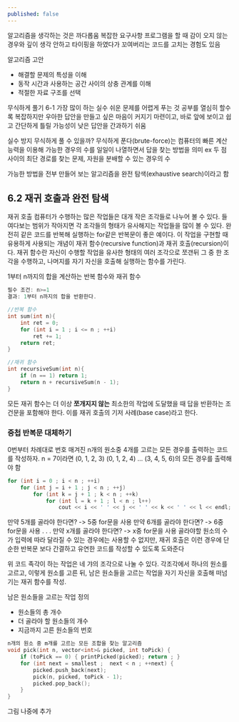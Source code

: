 ```yaml
---
published: false
---
```

알고리즘을 생각하는 것은 까다롭움
복잡한 요구사항 프로그램을 할 때 감이 오지 않는 경우와 깊이 생각 안하고 타이핑을 하였다가 꼬여버리는 코드를 고치는 경험도 있음

알고리즘 고안
- 해결할 문제의 특성을 이해
- 동작 시간과 사용하는 공간 사이의 상충 관계를 이해
- 적절한 자료 구조를 선택

무식하게 풀기
6-1
가장 많이 하는 실수
쉬운 문제를 어렵게 푸는 것
공부를 열심히 할수록 복잡하지만 우아한 답안을 만들고 싶은 마음이 커지기 마련이고, 바로 앞에 보이고 쉽고 간단하게 틀릴 가능성이 낮은 답안을 간과하기 쉬움

실수 방지
무식하게 풀 수 있을까?
무식하게 푼다(brute-force)는 컴퓨터의 빠른 계산 능력을 이용해 가능한 경우의 수를 일일이 나열하면서 답을 찾는 방법을 의미
ex 두 점 사이의 최단 경로를 찾는 문제, 자원을 분배할 수 있는 경우의 수

가능한 방법을 전부 만들어 보는 알고리즘을 완전 탐색(exhaustive search)이라고 함

## 6.2 재귀 호출과 완전 탐색
재귀 호출
컴퓨터가 수행하는 많은 작업들은 대개 작은 조각들로 나누어 볼 수 있다.
들여다보는 범위가 작아지면 각 조각들의 형태가 유사해지는 작업들을 많이 볼 수 있다. 완전히 같은 코드를 반복해 실행하는 for같은 반복문이 좋은 예이다.
이 작업을 구현할 때 유용하게 사용되는 개념이 재귀 함수(recursive function)과 재귀 호출(recursion)이다. 재귀 함수란 자신이 수행할 작업을 유사한 형태의 여러 조각으로 쪼갠뒤 그 중 한 조각을 수행하고, 나머지를 자기 자신을 호출해 실행하는 함수를 가린다.

1부터 n까지의 합을 계산하는 반복 함수와 재귀 함수
```c++
필수 조건: n>=1
결과: 1부터 n까지의 합을 반환한다.

//반복 함수
int sum(int n){
	int ret = 0;
	for (int i = 1 ; i <= n ; ++i)
		ret += 1;
	return ret;
}

//재귀 함수
int recursiveSum(int n){
	if (n == 1) return 1;
	return n + recursiveSum(n - 1);
}
```
모든 재귀 함수는 더 이상 **쪼개지지 않는** 최소한의 작업에 도달했을 때 답을 반환하는 조건문을 포함해야 한다. 이를 재귀 호출의 기저 사례(base case)라고 한다.

### 중첩 반복문 대체하기
0번부터 차례대로 번호 매겨진 n개의 원소중 4개를 고르는 모든 경우를 출력하는 코드를 작성하자. n = 7이라면 (0, 1, 2, 3) (0, 1, 2, 4) ... (3, 4, 5, 6)의 모든 경우를 출력해야 함

```c++
for (int i = 0 ; i < n ; ++i)
	for (int j = i + 1 ; j < n ; ++j)
     	for (int k = j + 1 ; k < n ; ++k)
			for (int l = k + 1 ; l < n ; l++)
				cout << i << ' ' << j << ' ' << k << ' ' << l << endl;
```
만약 5개를 골라야 한다면? -> 5중 for문을 사용
만약 6개를 골라야 한다면? -> 6중 for문을 사용
.
.
.
만약 x개를 골라야 한다면? -> x중 for문을 사용
골라야할 원소의 수가 입력에 따라 달라질 수 있는 경우에는 사용할 수 없지만, 재귀 호출은 이런 경우에 단순한 반복문 보다 간결하고 유연한 코드를 작성할 수 있도록 도와준다

위 코드 족각이 하는 작업은 네 갸의 조각으로 나눌 수 있다. 각조각에서 하나의 원소를 고르고, 이렇게 원소를 고른 뒤, 남은 원소들을 고르는 작업을 자기 자신을 호출해 떠넘기는 재귀 함수를 작성.

남은 원소들을 고르는 작업 정의
- 원소들의 총 개수
- 더 골라야 할 원소들의 개수
- 지금까지 고른 원소들의 번호


```c++
n개의 원소 중 m개를 고르는 모든 조합을 찾는 알고리즘
void pick(int n, vector<int>& picked, int toPick) {
 	if (toPick == 0) { printPicked(picked); return ; }
  	for (int next = smallest ;  next < n ; ++next) {
     	picked.push_back(next);
      	pick(n, picked, toPick - 1);
      	picked.pop_back();
    }
}
```
그림 나중에 추가

